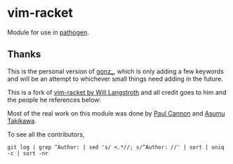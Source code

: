 # vim-racket

Module for use in [pathogen](https://github.com/tpope/vim-pathogen).

## Thanks

This is the personal version of [gonz_](https://github.com/GoNZooo), which is only adding a few keywords and will be an attempt to whichever small things need adding in the future.

This is a fork of [vim-racket by Will Langstroth](https://github.com/wlangstroth) and all credit goes to him and the people he references below:

Most of the real work on this module was done by [Paul Cannon](https://github.com/thepaul) and [Asumu Takikawa](https://github.com/takikawa).

To see all the contributors,

    git log | grep ^Author: | sed 's/ <.*//; s/^Author: //' | sort | uniq -c | sort -nr
